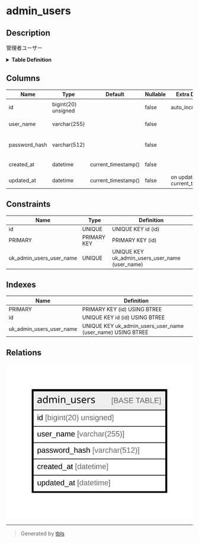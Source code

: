 # admin_users

## Description

管理者ユーザー

<details>
<summary><strong>Table Definition</strong></summary>

```sql
CREATE TABLE `admin_users` (
  `id` bigint(20) unsigned NOT NULL AUTO_INCREMENT COMMENT '管理者ユーザーID',
  `user_name` varchar(255) NOT NULL COMMENT 'ユーザー名',
  `password_hash` varchar(512) NOT NULL COMMENT 'パスワードハッシュ',
  `created_at` datetime NOT NULL DEFAULT current_timestamp() COMMENT '作成日時(UTC)',
  `updated_at` datetime NOT NULL DEFAULT current_timestamp() ON UPDATE current_timestamp() COMMENT '更新日時(UTC)',
  PRIMARY KEY (`id`),
  UNIQUE KEY `id` (`id`),
  UNIQUE KEY `uk_admin_users_user_name` (`user_name`)
) ENGINE=InnoDB DEFAULT CHARSET=utf8mb4 COLLATE=utf8mb4_general_ci COMMENT='管理者ユーザー'
```

</details>

## Columns

| Name | Type | Default | Nullable | Extra Definition | Children | Parents | Comment |
| ---- | ---- | ------- | -------- | ---------------- | -------- | ------- | ------- |
| id | bigint(20) unsigned |  | false | auto_increment |  |  | 管理者ユーザーID |
| user_name | varchar(255) |  | false |  |  |  | ユーザー名 |
| password_hash | varchar(512) |  | false |  |  |  | パスワードハッシュ |
| created_at | datetime | current_timestamp() | false |  |  |  | 作成日時(UTC) |
| updated_at | datetime | current_timestamp() | false | on update current_timestamp() |  |  | 更新日時(UTC) |

## Constraints

| Name | Type | Definition |
| ---- | ---- | ---------- |
| id | UNIQUE | UNIQUE KEY id (id) |
| PRIMARY | PRIMARY KEY | PRIMARY KEY (id) |
| uk_admin_users_user_name | UNIQUE | UNIQUE KEY uk_admin_users_user_name (user_name) |

## Indexes

| Name | Definition |
| ---- | ---------- |
| PRIMARY | PRIMARY KEY (id) USING BTREE |
| id | UNIQUE KEY id (id) USING BTREE |
| uk_admin_users_user_name | UNIQUE KEY uk_admin_users_user_name (user_name) USING BTREE |

## Relations

![er](admin_users.svg)

---

> Generated by [tbls](https://github.com/k1LoW/tbls)

